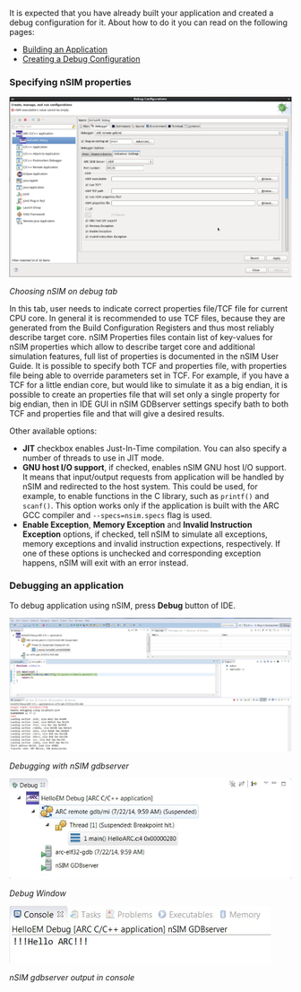 
It is expected that you have already built your application and created a
 debug configuration for it. About how to do it you can read on the following
pages:
* [Building an Application](Building-User-Guide)
* [Creating a Debug Configuration](Creating-a-Debug-Configuration)


### Specifying nSIM properties

   ![Choosing nSIM on debug tab](images/debugging/nsim/nsim_tab.png)

   _Choosing nSIM on debug tab_

   In this tab, user needs to indicate correct properties file/TCF file for
   current CPU core. In general it is recommended to use TCF files, because
   they are generated from the Build Configuration Registers and thus most
   reliably describe target core. nSIM Properties files contain list of
   key-values for nSIM properties which allow to describe target core and
   additional simulation features, full list of properties is documented in the
   nSIM User Guide.  It is possible to specify both TCF and properties file,
   with properties file being able to override parameters set in TCF. For
   example, if you have a TCF for a little endian core, but would like to
   simulate it as a big endian, it is possible to create an properties file
   that will set only a single property for big endian, then in IDE GUI in nSIM
   GDBserver settings specify bath to both TCF and properties file and that
   will give a desired results.


   Other available options:
   - **JIT** checkbox enables Just-In-Time compilation. You can also specify a number
    of threads to use in JIT mode.
   - **GNU host I/O support**, if checked, enables nSIM GNU host I/O support. It means
    that input/output requests from application will be handled by nSIM and redirected
    to the host system. This could be used, for example, to enable functions in the
    C library, such as `printf()` and `scanf()`. This option works only if the application
    is built with the ARC GCC compiler and `--specs=nsim.specs` flag is used.
   - **Enable Exception**, **Memory Exception** and **Invalid Instruction Exception**
    options, if checked, tell nSIM to simulate all exceptions, memory exceptions and
    invalid instruction expections, respectively. If one of these options is unchecked
    and corresponding exception happens, nSIM will exit with an error instead.

### Debugging an application

To debug application using nSIM, press **Debug** button of IDE.


   ![Debugging with nSIM gdbserver](images/debugging/nsim/nsim_debug.png)

   _Debugging with nSIM gdbserver_

   ![Debug Window](images/debugging/nsim/nsim_debug_window.png)

   _Debug Window_

   ![nSIM gdbserver output in console](images/debugging/nsim/nsim_output.png)

   _nSIM gdbserver output in console_


